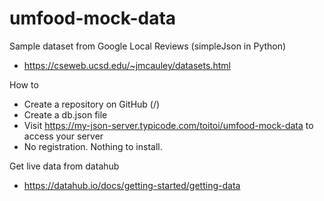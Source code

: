 # umfood-mock-data

Sample dataset from Google Local Reviews (simpleJson in Python)
- https://cseweb.ucsd.edu/~jmcauley/datasets.html 

How to
- Create a repository on GitHub (<your-username>/<your-repo>)
- Create a db.json file
- Visit https://my-json-server.typicode.com/toitoi/umfood-mock-data to access your server
- No registration. Nothing to install.

Get live data from datahub
- https://datahub.io/docs/getting-started/getting-data
